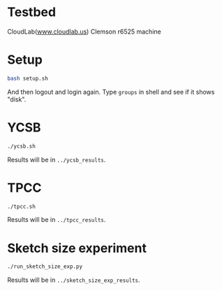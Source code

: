 # Testbed

CloudLab(www.cloudlab.us) Clemson r6525 machine

# Setup

```sh
bash setup.sh
```

And then logout and login again. Type `groups` in shell and see if
it shows "disk".

# YCSB

```sh
./ycsb.sh
```

Results will be in `../ycsb_results`.

# TPCC

```sh
./tpcc.sh
```

Results will be in `../tpcc_results`.

# Sketch size experiment

```sh
./run_sketch_size_exp.py
```

Results will be in `../sketch_size_exp_results`.
